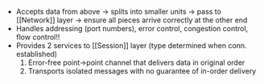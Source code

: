 - Accepts data from above -> splits into smaller units -> pass to [[Network]] layer -> ensure all pieces arrive correctly at the other end
- Handles addressing (port numbers), error control, congestion control, flow control!!
- Provides 2 services to [[Session]] layer (type determined when conn. established)
	1. Error-free point->point channel that delivers data in original order
	2. Transports isolated messages with no guarantee of in-order delivery

